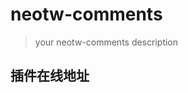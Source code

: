 # neotw-comments

> your neotw-comments description

## 插件在线地址

<TwPlugin name="neotw-comments" />
	